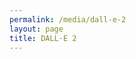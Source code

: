 ```yaml
---
permalink: /media/dall-e-2
layout: page
title: DALL·E 2
---
```


<div onclick="window.open('https://www.nytimes.com/2022/04/06/technology/openai-images-dall-e.html','mywindow');" style="cursor: pointer;">
    <div class="iframely-embed">
        <div class="iframely-responsive" style="height: 140px; padding-bottom: 0;">
            <a href="https://www.nytimes.com/2022/04/06/technology/openai-images-dall-e.html" data-iframely-url="//cdn.iframe.ly/qLJNXXC?media=0&iframe=card-small"></a>
        </div>
    </div>
    <script async src="//cdn.iframe.ly/embed.js" charset="utf-8"></script>
</div>

<div onclick="window.open('https://fortune.com/2022/04/06/openai-dall-e-2-photorealistic-images-from-text-descriptions/','mywindow');" style="cursor: pointer;">
	<div class="iframely-embed">
		<div class="iframely-responsive" style="height: 140px; padding-bottom: 0;"><a href="https://fortune.com/2022/04/06/openai-dall-e-2-photorealistic-images-from-text-descriptions/" data-iframely-url="//cdn.iframe.ly/2i8HkoQ?iframe=card-small"></a></div>
	</div>
    <script async src="//cdn.iframe.ly/embed.js" charset="utf-8"></script>
</div>

<div onclick="window.open('https://www.fastcompany.com/90738554/openais-dall-e-ai-is-becoming-a-scary-good-graphic-artist','mywindow');" style="cursor: pointer;">
    <div class="iframely-embed">
        <div class="iframely-responsive" style="height: 140px; padding-bottom: 0;"><a href="https://www.fastcompany.com/90738554/openais-dall-e-ai-is-becoming-a-scary-good-graphic-artist" data-iframely-url="//cdn.iframe.ly/jIfZ2td?iframe=card-small"></a></div>
    </div>
    <script async src="//cdn.iframe.ly/embed.js" charset="utf-8"></script>
</div>

<div onclick="window.open('https://www.technologyreview.com/2022/04/06/1049061/dalle-openai-gpt3-ai-agi-multimodal-image-generation/','mywindow');" style="cursor: pointer;">
    <div class="iframely-embed">
        <div class="iframely-responsive" style="height: 140px; padding-bottom: 0;"><a href="https://www.technologyreview.com/2022/04/06/1049061/dalle-openai-gpt3-ai-agi-multimodal-image-generation/" data-iframely-url="//cdn.iframe.ly/ovhz6xf?iframe=card-small"></a></div>
    </div>
    <script async src="//cdn.iframe.ly/embed.js" charset="utf-8"></script>
</div>

<div onclick="window.open('https://www.engadget.com/open-a-is-dall-e-2-produces-fantastical-images-of-most-anything-you-can-imagine-170056814.html','mywindow');" style="cursor: pointer;">
    <div class="iframely-embed">
        <div class="iframely-responsive" style="height: 140px; padding-bottom: 0;"><a href="https://www.engadget.com/open-a-is-dall-e-2-produces-fantastical-images-of-most-anything-you-can-imagine-170056814.html" data-iframely-url="//cdn.iframe.ly/f4Vg3Dx?iframe=card-small"></a></div>
    </div>
    <script async src="//cdn.iframe.ly/embed.js" charset="utf-8"></script>
</div>
